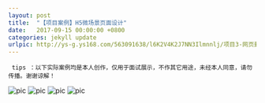 ```yaml
---
layout: post
title:  "【项目案例】H5微场景页面设计"
date:   2017-09-15 00:00:00 +0800
categories: jekyll update
urlpic: http://ys-g.ys168.com/563091638/l6K2V4K2J7NN3Ilmnnlj/项目3-网页封面图.jpg
---
```



` tips ：以下实际案例均是本人创作，仅用于面试展示，不作其它用途，未经本人同意，请勿传播。谢谢谅解！`


![pic](http://ys-g.ys168.com/563091684/i6I2X6I3IHP4nolong/a1.jpg)
![pic](http://ys-g.ys168.com/563091684/i6I2X6I3IHPFnolong/a2.jpg)
![pic](http://ys-g.ys168.com/563091685/nolongm2J6W4H5HJLH/a3.jpg)
![pic](http://ys-g.ys168.com/563091657/mkksogj7M3T5I6I3OP4I/a4.jpg)

